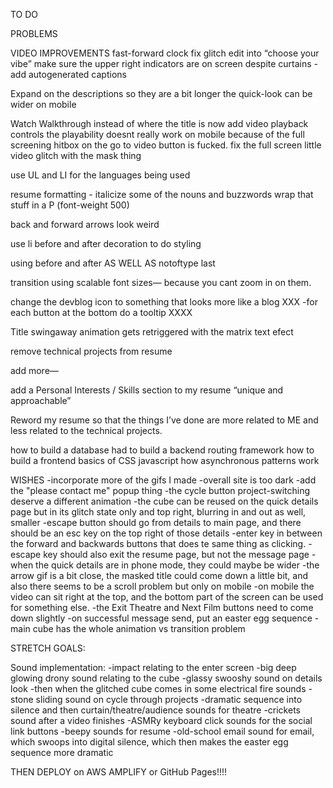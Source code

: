 TO DO


PROBLEMS
<!-- -Make 3 more videos -->

<!-- ??????? -->
<!-- -glitch where elements flash in between project selection and theatre -->

<!-- -the play button needs to not linger and has bugs -->
<!-- -matrix text has bugs -->
<!-- -fix resume formatting -->
<!-- -the main button to go to the case study needs to work EVERY time -->
<!-- -i believe it is the cube's movement that is causing scroll problems on mobile -->
<!-- -the NEXT FILM button needs to work -->
<!-- -cycle buttons take too long to come in -->
<!-- -on refresh the page looks bad/glitchy, we need a cover fadeout, maybe i reincorporate the enter splashscreen -->
<!-- -when a film finishes, it should ask the user if they want to get in contact with me, or watch another film -->
<!-- -prevent the sending of a message if all fields are not valid -->
<!-- -lighting inconsistency in transition to theatre -->
<!-- -when you click resume from project focus the list comes back -->

VIDEO IMPROVEMENTS
fast-forward clock
fix glitch edit into “choose your vibe”
make sure the upper right indicators are on screen despite curtains
-add autogenerated captions


<!-- add a pdf download of my resume -->
<!-- putting the name of the project where the tagline is now -->
<!-- do the whole broken cube thing -->
<!-- background video doesnt stick to the main size -->
Expand on the descriptions so they are a bit longer
the quick-look can be wider on mobile

Watch Walkthrough instead of where the title is now
add video playback controls
the playability doesnt really work on mobile because of the full screening
hitbox on the go to video button is fucked.
fix the full screen little video glitch with the mask thing

<!-- font-weight 800 as an example of css for bolding -->
<!-- italicize the tagline -->
use UL and LI for the languages being used

resume formatting - italicize some of the nouns and buzzwords
wrap that stuff in a P (font-weight 500)

back and forward arrows look weird

use li before and after decoration to do styling

using before and after
AS WELL AS
notoftype last

transition using scalable font sizes— because you cant zoom in on them.

change the devblog icon to something that looks more like a blog XXX
-for each button at the bottom do a tooltip XXXX

Title swingaway animation gets retriggered with the matrix text efect

remove technical projects from resume

add more—

add a Personal Interests / Skills section to my resume “unique and approachable”

Reword my resume so that the things I’ve done are more related to ME and less related to the technical projects.

how to build a database
had to build a backend routing framework
how to build a frontend
basics of CSS javascript
how asynchronous patterns work

WISHES
-incorporate more of the gifs I made
-overall site is too dark
-add the "please contact me" popup thing
-the cycle button project-switching deserve a different animation
-the cube can be reused on the quick details page but in its glitch state only and top right, blurring in and out as well, smaller
-escape button should go from details to main page, and there should be an esc key on the top right of those details
-enter key in between the forward and backwards buttons that does te same thing as clicking.
-escape key should also exit the resume page, but not the message page
-when the quick details are in phone mode, they could maybe be wider
-the arrow gif is a bit close, the masked title could come down a little bit, and also there seems to be a scroll problem but only on mobile
-on mobile the video can sit right at the top, and the bottom part of the screen can be used for something else.
-the Exit Theatre and Next Film buttons need to come down slightly
-on successful message send, put an easter egg sequence
-main cube has the whole animation vs transition problem

STRETCH GOALS:

Sound implementation:
-impact relating to the enter screen
-big deep glowing drony sound relating to the cube
-glassy swooshy sound on details look
-then when the glitched cube comes in some electrical fire sounds
-stone sliding sound on cycle through projects
-dramatic sequence into silence and then curtain/theatre/audience sounds for theatre
-crickets sound after a video finishes
-ASMRy keyboard click sounds for the social link buttons
-beepy  sounds for resume
-old-school email sound for email, which swoops into digital silence, which then makes the easter egg sequence more dramatic

THEN DEPLOY on AWS AMPLIFY or GitHub Pages!!!!

